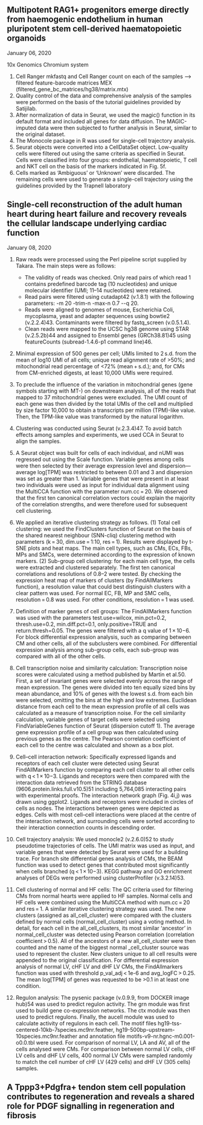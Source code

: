 ## Multipotent RAG1+ progenitors emerge directly from haemogenic endothelium in human pluripotent stem cell-derived haematopoietic organoids  

January 06, 2020  

10x Genomics Chromium system  
1. Cell Ranger mkfastq and Cell Ranger count on each of the samples -->  filtered feature-barcode matrices MEX (filtered_gene_bc_matrices/hg38/matrix.mtx)
2. Quality control of the data and comprehensive analysis of the samples were performed on the basis of the tutorial guidelines provided by Satijilab.
3. After normalization of data in Seurat, we used the magic() function in its default format and included all genes for data diffusion. The MAGIC-imputed data were then subjected to further analysis in Seurat, similar to the original dataset.
4. The Monocole package in R was used for single-cell trajectory analysis.
5. Seurat objects were converted into a CellDataSet object. Low-quality cells were filtered out using the same criteria as specified in Seurat. Cells were classified into four groups: endothelial, haematopoietic, T cell and NKT cell on the basis of the markers indicated in Fig. 5f.
6. Cells marked as ‘Ambiguous’ or ‘Unknown’ were discarded. The remaining cells were used to generate a single-cell trajectory using the guidelines provided by the Trapnell laboratory




## Single-cell reconstruction of the adult human heart during heart failure and recovery reveals the cellular landscape underlying cardiac function
January 08, 2020

1. Raw reads were processed using the Perl pipeline script supplied by Takara. The main steps were as follows:
	* The validity of reads was checked. Only read pairs of which read 1 contains predefined barcode tag (10 nucleotides) and unique molecular identifier (UMI; 11–14 nucleotides) were retained.
	* Read pairs were filtered using cutadapt42 (v.1.8.1) with the following parameters: -m 20 -trim-n -max-n 0.7 --q 20.
	*  Reads were aligned to genomes of mouse, Escherichia Coli, mycoplasma, yeast and adapter sequences using bowtie2 (v.2.2.4)43. Contaminants were filtered by fastq_screen (v.0.5.1.4).  
	* Clean reads were mapped to the UCSC hg38 genome using STAR (v.2.5.2b)44 and assigned to Ensembl genes (GRCh38.81)45 using featureCounts (subread-1.4.6-p1 command line)46.
2. Minimal expression of 500 genes per cell; UMIs limited to 2 s.d. from the mean of log10 UMI of all cells; unique read alignment rate of >50%; and mitochondrial read percentage of <72% (mean + s.d.); and, for CMs from CM-enriched digests, at least 10,000 UMIs were required. 

3. To preclude the influence of the variation in mitochondrial genes (gene symbols starting with MT-) on downstream analysis, all of the reads that mapped to 37 mitochondrial genes were excluded. The UMI count of each gene was then divided by the total UMIs of the cell and multiplied by size factor 10,000 to obtain a transcripts per million (TPM)-like value. Then, the TPM-like value was transformed by the natural logarithm.

4. Clustering was conducted using Seurat (v.2.3.4)47. To avoid batch effects among samples and experiments, we used CCA in Seurat to align the samples.

5. A Seurat object was built for cells of each individual, and nUMI was regressed out using the Scale function. Variable genes among cells were then selected by their average expression level and dispersion—average log[TPM] was restricted to between 0.01 and 3 and dispersion was set as greater than 1. Variable genes that were present in at least two individuals were used as input for individual data alignment using the MultiCCA function with the parameter num.cc = 20. We observed that the first ten canonical correlation vectors could explain the majority of the correlation strengths, and were therefore used for subsequent cell clustering.

6. We applied an iterative clustering strategy as follows. (1) Total cell clustering: we used the FindClusters function of Seurat on the basis of the shared nearest neighbour (SNN-cliq) clustering method with parameters (k = 30, dim.use = 1:10, res = 1). Results were displayed by t-SNE plots and heat maps. The main cell types, such as CMs, ECs, FBs, MPs and SMCs, were determined according to the expression of known markers. (2) Sub-group cell clustering: for each main cell type, the cells were extracted and clustered separately. The first ten canonical correlations and resolutions of 0.8–2 were tested. By checking the expression heat map of markers of clusters (by FindAllMarkers function), a resolution value that could best distinguish clusters with a clear pattern was used. For normal EC, FB, MP and SMC cells, resolution = 0.8 was used. For other conditions, resolution = 1 was used.

7. Definition of marker genes of cell groups: The FindAllMarkers function was used with the parameters test.use=wilcox, min.pct=0.2, thresh.use=0.2, min.diff.pct=0.1, only.positive=TRUE and return.thresh=0.05. The genes were filtered with a q value of 1 × 10−6. For block differential expression analysis, such as comparing between CM and other cells, all of the subclusters were combined. For differential expression analysis among sub-group cells, each sub-group was compared with all of the other cells.

8. Cell transcription noise and similarity calculation: Transcription noise scores were calculated using a method published by Martin et al.50. First, a set of invariant genes were selected evenly across the range of mean expression. The genes were divided into ten equally sized bins by mean abundance, and 10% of genes with the lowest s.d. from each bin were selected, omitting the bins at the high and low extremes. Euclidean distance from each cell to the mean expression profile of all cells was calculated as a measure of transcription noise. For the cell similarity calculation, variable genes of target cells were selected using FindVariableGenes function of Seurat (dispersion cutoff 1). The average gene expression profile of a cell group was then calculated using previous genes as the centre. The Pearson correlation coefficient of each cell to the centre was calculated and shown as a box plot.

9. Cell–cell interaction network: Specifically expressed ligands and receptors of each cell cluster were detected using Seurat FindAllMarkers function by comparing each cell cluster to all other cells with q < 1 × 10−3. Ligands and receptors were then compared with the interaction data retrieved from the STRING database (9606.protein.links.full.v10.5)51 including 5,764,085 interacting pairs with experimental proofs. The interaction network graph (Fig. 4i,j) was drawn using ggplot2. Ligands and receptors were included in circles of cells as nodes. The interactions between genes were depicted as edges. Cells with most cell–cell interactions were placed at the centre of the interaction network, and surrounding cells were sorted according to their interaction connection counts in descending order.

10. Cell trajectory analysis: We used monocle2 (v.2.6.0)52 to study pseudotime trajectories of cells. The UMI matrix was used as input, and variable genes that were detected by Seurat were used for a building trace. For branch site differential genes analysis of CMs, the BEAM function was used to detect genes that contributed most significantly when cells branched (q < 1 × 10−3). KEGG pathway and GO enrichment analyses of DEGs were performed using clusterProfiler (v.3.2.14)53.

11. Cell clustering of normal and HF cells: The QC criteria used for filtering CMs from normal hearts were applied to HF samples. Normal cells and HF cells were combined using the MultiCCA method with num.cc = 20 and res = 1. A similar iterative clustering strategy was used. The new clusters (assigned as all_cell_cluster) were compared with the clusters defined by normal cells (normal_cell_cluster) using a voting method. In detail, for each cell in the all_cell_clusters, its most similar ‘ancestor’ in normal_cell_cluster was detected using Pearson correlation (correlation coefficient > 0.5). All of the ancestors of a new all_cell_cluster were then counted and the name of the biggest normal _cell_cluster source was used to represent the cluster. New clusters unique to all cell results were appended to the original classification. For differential expression analysis of normal LV, cHF LV and dHF LV CMs, the FindAllmarkers function was used with threshold p_val_adj < 1e-6 and avg_logFC > 0.25. The mean log[TPM] of genes was requested to be >0.1 in at least one condition.

12. Regulon analysis: The pysenic package (v.0.9.9, from DOCKER image hub)54 was used to predict regulon activity. The grn module was first used to build gene co-expression networks. The ctx module was then used to predict regulons. Finally, the aucell module was used to calculate activity of regulons in each cell. The motif files hg19-tss-centered-10kb-7species.mc9nr.feather, hg19-500bp-upstream-10species.mc9nr.feather and annotation file motifs-v9-nr.hgnc-m0.001-o0.0.tbl were used. For comparison of normal LV, LA and AV, all of the cells analysed were CMs. For comparison between normal LV cells, cHF LV cells and dHF LV cells, 400 normal LV CMs were sampled randomly to match the cell number of cHF LV (429 cells) and dHF LV (305 cells) samples.


## A Tppp3+Pdgfra+ tendon stem cell population contributes to regeneration and reveals a shared role for PDGF signalling in regeneration and fibrosis




























